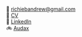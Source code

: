 📨 [richiebandrew@gmail.com](mailto:richiebandrew@gmail.com)  
👋 [CV](/cv)  
🔗 <a href="https://www.linkedin.com/in/richardandrew75/" target="_blank">LinkedIn</a>  
🚲 <a href="https://audax.uk/" target="_blank">Audax</a>